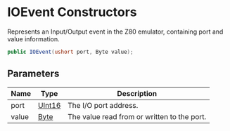 # IOEvent Constructors

Represents an Input/Output event in the Z80 emulator, containing port and value information.

```c#
public IOEvent(ushort port, Byte value);
```

## Parameters

| Name | Type | Description |
| ---- | ---- | ----------- |
| port | [UInt16](https://learn.microsoft.com/en-gb/dotnet/api/System.UInt16) | The I/O port address. |
| value | [Byte](https://learn.microsoft.com/en-gb/dotnet/api/System.Byte) | The value read from or written to the port. |

